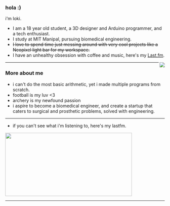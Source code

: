 ### hola :)

i'm loki.

- I am a 18 year old student, a 3D designer and Arduino programmer, and a tech enthusiast.
- I study at MIT Manipal, pursuing biomedical engineering.
- ~~I love to spend time just messing around with very cool projects like a Neopixel light bar for my workspace.~~
- I have an unhealthy obsession with coffee and music, here's my [Last.fm](https://www.last.fm/user/lokidoki_).

<a href="https://discord.com/users/554634482817171466">
   <img src="https://lanyard.cnrad.dev/api/554634482817171466?hideTimestamp=true&idleMessage=UwU" align="right" />
</a>

---

### More about me

* i can't do the most basic arithmetic, yet i made multiple programs from scratch. 
* football is my luv <3
* archery is my newfound passion
* i aspire to become a biomedical engineer, and create a startup that caters to surgical and prosthetic problems, solved with engineering.

---

* if you can't see what i'm listening to, here's my lastfm.

<a href="https://www.last.fm/user/lokidoki_">
   <img src="https://lastfm-profile-readme.vercel.app/api/lokidoki_?color=25332E&textColor=D8D8D8&isRounded=true" align="center" width="400" height="200"/>
   
---
